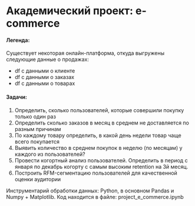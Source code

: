 # Академический проект: e-commerce

#### Легенда:
Существует некоторая онлайн-платформа, откуда выгружены следующие данные о продажах:
- df с данными о клиенте 
- df с данными о заказах 
- df с данными о товарах 

#### Задачи:
1. Определить, сколько пользователей, которые совершили покупку только один раз 
2. Определить сколько заказов в месяц в среднем не доставляется по разным причинам
3. По каждому товару определить, в какой день недели товар чаще всего покупается
4. Выявить количество в среднем покупок в неделю (по месяцам) у каждого из пользователей? 
5. Провести когортный анализ пользователей. Определить в период с января по декабрь когорту с самым высоким retention на 3й месяц.
6. Построить RFM-сегментацию пользователей для качественной оценки аудитории

Инструментарий обработки данных: Python, в основном Pandas и Numpy + Matplotlib.
Код находится в файле: project_e_commerce.ipynb
